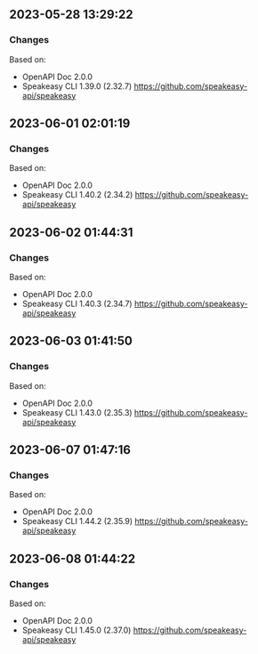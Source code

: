 

## 2023-05-28 13:29:22
### Changes
Based on:
- OpenAPI Doc 2.0.0 
- Speakeasy CLI 1.39.0 (2.32.7) https://github.com/speakeasy-api/speakeasy

## 2023-06-01 02:01:19
### Changes
Based on:
- OpenAPI Doc 2.0.0 
- Speakeasy CLI 1.40.2 (2.34.2) https://github.com/speakeasy-api/speakeasy

## 2023-06-02 01:44:31
### Changes
Based on:
- OpenAPI Doc 2.0.0 
- Speakeasy CLI 1.40.3 (2.34.7) https://github.com/speakeasy-api/speakeasy

## 2023-06-03 01:41:50
### Changes
Based on:
- OpenAPI Doc 2.0.0 
- Speakeasy CLI 1.43.0 (2.35.3) https://github.com/speakeasy-api/speakeasy

## 2023-06-07 01:47:16
### Changes
Based on:
- OpenAPI Doc 2.0.0 
- Speakeasy CLI 1.44.2 (2.35.9) https://github.com/speakeasy-api/speakeasy

## 2023-06-08 01:44:22
### Changes
Based on:
- OpenAPI Doc 2.0.0 
- Speakeasy CLI 1.45.0 (2.37.0) https://github.com/speakeasy-api/speakeasy